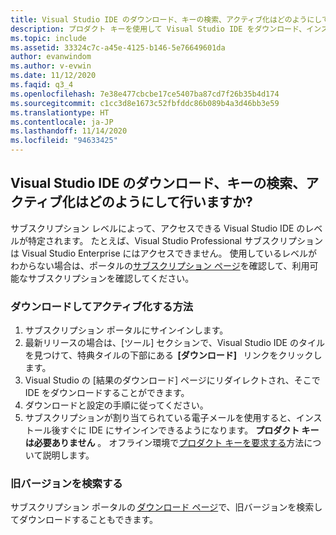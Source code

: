 ```yaml
---
title: Visual Studio IDE のダウンロード、キーの検索、アクティブ化はどのようにして行いますか?
description: プロダクト キーを使用して Visual Studio IDE をダウンロード、インストール、アクティブ化する方法について説明します
ms.topic: include
ms.assetid: 33324c7c-a45e-4125-b146-5e76649601da
author: evanwindom
ms.author: v-evwin
ms.date: 11/12/2020
ms.faqid: q3_4
ms.openlocfilehash: 7e38e477cbcbe17ce5407ba87cd7f26b35b4d174
ms.sourcegitcommit: c1cc3d8e1673c52fbfddc86b089b4a3d46bb3e59
ms.translationtype: HT
ms.contentlocale: ja-JP
ms.lasthandoff: 11/14/2020
ms.locfileid: "94633425"
---
```

## <a name="how-do-i-download-find-a-key-and-activate-the-visual-studio-ide"></a>Visual Studio IDE のダウンロード、キーの検索、アクティブ化はどのようにして行いますか?
サブスクリプション レベルによって、アクセスできる Visual Studio IDE のレベルが特定されます。 たとえば、Visual Studio Professional サブスクリプションは Visual Studio Enterprise にはアクセスできません。 使用しているレベルがわからない場合は、ポータルの[サブスクリプション ページ](https://my.visualstudio.com/subscriptions)を確認して、利用可能なサブスクリプションを確認してください。 

### <a name="how-to-download-and-activate"></a>ダウンロードしてアクティブ化する方法 
1. サブスクリプション ポータルにサインインします。  
0. 最新リリースの場合は、[ツール] セクションで、Visual Studio IDE のタイルを見つけて、特典タイルの下部にある  **[ダウンロード]**   リンクをクリックします。  
0. Visual Studio の [結果のダウンロード] ページにリダイレクトされ、そこで IDE をダウンロードすることができます。  
0. ダウンロードと設定の手順に従ってください。 
0. サブスクリプションが割り当てられている電子メールを使用すると、インストール後すぐに IDE にサインインできるようになります。 **プロダクト キーは必要ありません** 。 オフライン環境で[プロダクト キーを要求する](https://docs.microsoft.com/visualstudio/subscriptions/find-keys)方法について説明します。

### <a name="find-an-older-version"></a>旧バージョンを検索する 
サブスクリプション ポータルの [ダウンロード ページ](https://my.visualstudio.com/Downloads?q=visual%20studio&pgroup=)で、旧バージョンを検索してダウンロードすることもできます。